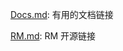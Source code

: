 [Docs.md](https://github.com/AovoT/AT-Docs/blob/master/src/share/Docs.md): 有用的文档链接

[RM.md](https://github.com/AovoT/AT-Docs/blob/master/src/share/RM.md): RM 开源链接